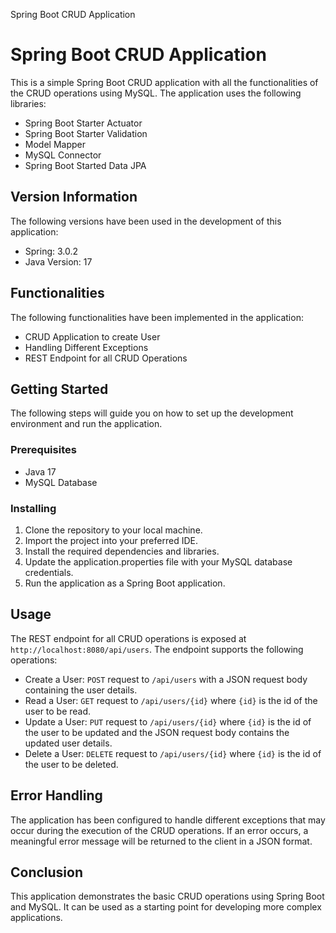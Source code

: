  Spring Boot CRUD Application

Spring Boot CRUD Application
============================

This is a simple Spring Boot CRUD application with all the functionalities of the CRUD operations using MySQL. The application uses the following libraries:

*   Spring Boot Starter Actuator
*   Spring Boot Starter Validation
*   Model Mapper
*   MySQL Connector
*   Spring Boot Started Data JPA

Version Information
-------------------

The following versions have been used in the development of this application:

*   Spring: 3.0.2
*   Java Version: 17

Functionalities
---------------

The following functionalities have been implemented in the application:

*   CRUD Application to create User
*   Handling Different Exceptions
*   REST Endpoint for all CRUD Operations

Getting Started
---------------

The following steps will guide you on how to set up the development environment and run the application.

### Prerequisites

*   Java 17
*   MySQL Database

### Installing

1.  Clone the repository to your local machine.
2.  Import the project into your preferred IDE.
3.  Install the required dependencies and libraries.
4.  Update the application.properties file with your MySQL database credentials.
5.  Run the application as a Spring Boot application.

Usage
-----

The REST endpoint for all CRUD operations is exposed at `http://localhost:8080/api/users`. The endpoint supports the following operations:

*   Create a User: `POST` request to `/api/users` with a JSON request body containing the user details.
*   Read a User: `GET` request to `/api/users/{id}` where `{id}` is the id of the user to be read.
*   Update a User: `PUT` request to `/api/users/{id}` where `{id}` is the id of the user to be updated and the JSON request body contains the updated user details.
*   Delete a User: `DELETE` request to `/api/users/{id}` where `{id}` is the id of the user to be deleted.

Error Handling
--------------

The application has been configured to handle different exceptions that may occur during the execution of the CRUD operations. If an error occurs, a meaningful error message will be returned to the client in a JSON format.

Conclusion
----------

This application demonstrates the basic CRUD operations using Spring Boot and MySQL. It can be used as a starting point for developing more complex applications.

